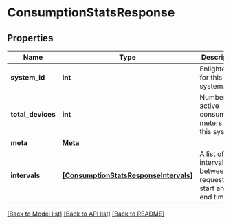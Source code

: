 # ConsumptionStatsResponse


## Properties
Name | Type | Description | Notes
------------ | ------------- | ------------- | -------------
**system_id** | **int** | Enlighten ID for this system. | 
**total_devices** | **int** | Number of active consumption meters for this system. | 
**meta** | [**Meta**](Meta.md) |  | 
**intervals** | [**[ConsumptionStatsResponseIntervals]**](ConsumptionStatsResponseIntervals.md) | A list of intervals between the requested start and end times. | 

[[Back to Model list]](../README.md#documentation-for-models) [[Back to API list]](../README.md#documentation-for-api-endpoints) [[Back to README]](../README.md)


